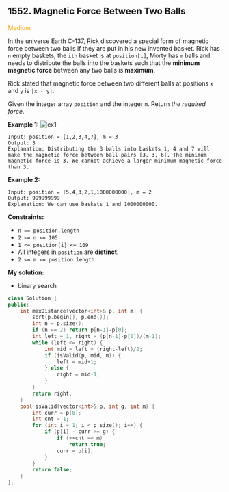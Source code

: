 ## 1552. Magnetic Force Between Two Balls
<span style="color:orange">Medium</span>

In the universe Earth C-137, Rick discovered a special form of magnetic force between two balls if they are put in his new invented basket. Rick has `n` empty baskets, the `ith` basket is at `position[i]`, Morty has `m` balls and needs to distribute the balls into the baskets such that the **minimum magnetic force** between any two balls is **maximum**.

Rick stated that magnetic force between two different balls at positions `x` and `y` is `|x - y|`.

Given the integer array `position` and the integer `m`. Return *the required force*.


**Example 1:**
![ex1](https://assets.leetcode.com/uploads/2020/08/11/q3v1.jpg)
```
Input: position = [1,2,3,4,7], m = 3
Output: 3
Explanation: Distributing the 3 balls into baskets 1, 4 and 7 will make the magnetic force between ball pairs [3, 3, 6]. The minimum magnetic force is 3. We cannot achieve a larger minimum magnetic force than 3.
```
**Example 2:**
```
Input: position = [5,4,3,2,1,1000000000], m = 2
Output: 999999999
Explanation: We can use baskets 1 and 1000000000.
```
 

**Constraints:**

+ `n == position.length`
+ `2 <= n <= 105`
+ `1 <= position[i] <= 109`
+ All integers in `position` are **distinct**.
+ `2 <= m <= position.length`

**My solution:**
+ binary search
```cpp
class Solution {
public:
    int maxDistance(vector<int>& p, int m) {
        sort(p.begin(), p.end());
        int n = p.size();
        if (n == 2) return p[n-1]-p[0];
        int left = 1, right = (p[n-1]-p[0])/(m-1);
        while (left <= right) {
            int mid = left + (right-left)/2;
            if (isValid(p, mid, m)) {
                left = mid+1;
            } else {
                right = mid-1;
            }
        }
        return right;
    }
    bool isValid(vector<int>& p, int g, int m) {
        int curr = p[0];
        int cnt = 1;
        for (int i = 1; i < p.size(); i++) {
            if (p[i] - curr >= g) {
                if (++cnt == m) 
                    return true;
                curr = p[i];
            }
        }
        return false;
    }
};
```